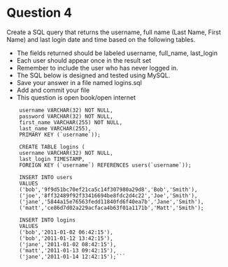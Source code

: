# Question 4

Create a SQL query that returns the username, full name (Last Name, First Name) and last login date and time based on the following tables.
- The fields returned should be labeled username, full_name, last_login
- Each user should appear once in the result set
- Remember to include the user who has never logged in.
- The SQL below is designed and tested using MySQL.
- Save your answer in a file named logins.sql
- Add and commit your file
- This question is open book/open internet


```CREATE TABLE users (
	username VARCHAR(32) NOT NULL,
	password VARCHAR(32) NOT NULL,
	first_name VARCHAR(255) NOT NULL,
	last_name VARCHAR(255),
	PRIMARY KEY (`username`));

	CREATE TABLE logins (
	username VARCHAR(32) NOT NULL,
	last_login TIMESTAMP,
	FOREIGN KEY (`username`) REFERENCES users(`username`));

	INSERT INTO users
	VALUES
	('bob','9f9d51bc70ef21ca5c14f307980a29d8','Bob','Smith'),
	('joe','8ff32489f92f33416694be8fdc2d4c22','Joe','Smith'),
	('jane','5844a15e76563fedd11840fd6f40ea7b','Jane','Smith'),
	('matt','ce86d7d02a229acfaca4b63f01a1171b','Matt','Smith');

	INSERT INTO logins
	VALUES
	('bob','2011-01-02 06:42:15'),
	('bob','2011-01-12 13:42:15'),
	('jane','2011-01-02 08:42:15'),
	('matt','2011-01-13 09:42:15'),
	('jane','2011-01-14 12:42:15');```
